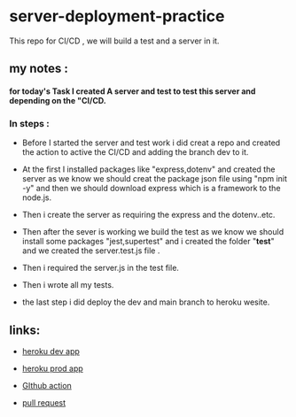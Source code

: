 # server-deployment-practice
This repo for CI/CD , we will build a test and a server in it.

## my notes :
#### for today's Task I created A server and test to test this server and  depending on  the "CI/CD.
### **In steps** :
* Before I started the server and test work i did creat a repo and created the action to active the CI/CD  and adding the branch dev to it. 
* At the first I installed packages like "express,dotenv" and  created the server as we know we should creat the package json file using "npm init -y" and then we should  download express which is a framework to the node.js.
* Then i create the server as requiring the express and the dotenv..etc.

* Then after the sever is working we build the test as we know we should install some packages "jest,supertest" and i created the  folder "__test__" and we created the server.test.js file .

 * Then  i required the server.js in the test file.

 *  Then i wrote all my tests.

 * the last step i did deploy the dev and main branch to heroku wesite.


## links:
* [heroku dev app](https://ibrahimoqoul-server-deploy-dev.herokuapp.com/)

* [heroku prod app](https://ibrahimoqou-server-deploy-prod.herokuapp.com/)

* [GIthub action](https://github.com/ibrahimalaqoul/server-deployment-practice/actions)

* [pull request](https://github.com/ibrahimalaqoul/server-deployment-practice/pull/1)


